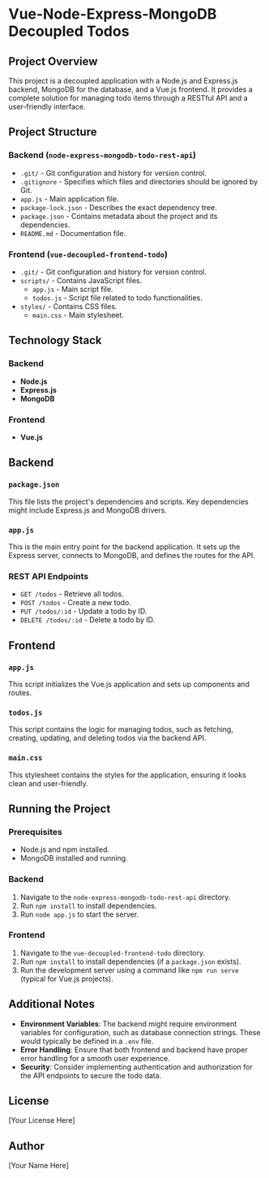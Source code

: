 # Vue-Node-Express-MongoDB Decoupled Todos

## Project Overview

This project is a decoupled application with a Node.js and Express.js backend, MongoDB for the database, and a Vue.js frontend. It provides a complete solution for managing todo items through a RESTful API and a user-friendly interface.

## Project Structure

### Backend (`node-express-mongodb-todo-rest-api`)
- `.git/` - Git configuration and history for version control.
- `.gitignore` - Specifies which files and directories should be ignored by Git.
- `app.js` - Main application file.
- `package-lock.json` - Describes the exact dependency tree.
- `package.json` - Contains metadata about the project and its dependencies.
- `README.md` - Documentation file.

### Frontend (`vue-decoupled-frontend-todo`)
- `.git/` - Git configuration and history for version control.
- `scripts/` - Contains JavaScript files.
  - `app.js` - Main script file.
  - `todos.js` - Script file related to todo functionalities.
- `styles/` - Contains CSS files.
  - `main.css` - Main stylesheet.

## Technology Stack

### Backend
- **Node.js**
- **Express.js**
- **MongoDB**

### Frontend
- **Vue.js**

## Backend

### `package.json`
This file lists the project's dependencies and scripts. Key dependencies might include Express.js and MongoDB drivers.

### `app.js`
This is the main entry point for the backend application. It sets up the Express server, connects to MongoDB, and defines the routes for the API.

### REST API Endpoints
- `GET /todos` - Retrieve all todos.
- `POST /todos` - Create a new todo.
- `PUT /todos/:id` - Update a todo by ID.
- `DELETE /todos/:id` - Delete a todo by ID.

## Frontend

### `app.js`
This script initializes the Vue.js application and sets up components and routes.

### `todos.js`
This script contains the logic for managing todos, such as fetching, creating, updating, and deleting todos via the backend API.

### `main.css`
This stylesheet contains the styles for the application, ensuring it looks clean and user-friendly.

## Running the Project

### Prerequisites
- Node.js and npm installed.
- MongoDB installed and running.

### Backend
1. Navigate to the `node-express-mongodb-todo-rest-api` directory.
2. Run `npm install` to install dependencies.
3. Run `node app.js` to start the server.

### Frontend
1. Navigate to the `vue-decoupled-frontend-todo` directory.
2. Run `npm install` to install dependencies (if a `package.json` exists).
3. Run the development server using a command like `npm run serve` (typical for Vue.js projects).

## Additional Notes
- **Environment Variables**: The backend might require environment variables for configuration, such as database connection strings. These would typically be defined in a `.env` file.
- **Error Handling**: Ensure that both frontend and backend have proper error handling for a smooth user experience.
- **Security**: Consider implementing authentication and authorization for the API endpoints to secure the todo data.

## License
[Your License Here]

## Author
[Your Name Here]
